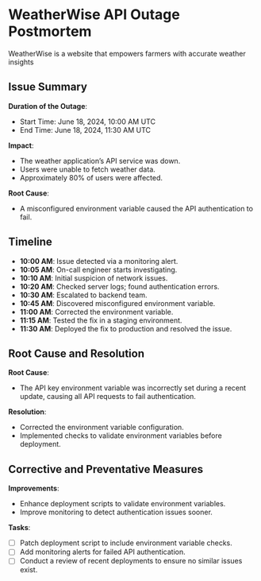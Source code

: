 # WeatherWise API Outage Postmortem

WeatherWise is a website that empowers farmers with accurate weather insights

## Issue Summary

**Duration of the Outage**:
- Start Time: June 18, 2024, 10:00 AM UTC
- End Time: June 18, 2024, 11:30 AM UTC

**Impact**:
- The weather application’s API service was down.
- Users were unable to fetch weather data.
- Approximately 80% of users were affected.

**Root Cause**:
- A misconfigured environment variable caused the API authentication to fail.

## Timeline

- **10:00 AM**: Issue detected via a monitoring alert.
- **10:05 AM**: On-call engineer starts investigating.
- **10:10 AM**: Initial suspicion of network issues.
- **10:20 AM**: Checked server logs; found authentication errors.
- **10:30 AM**: Escalated to backend team.
- **10:45 AM**: Discovered misconfigured environment variable.
- **11:00 AM**: Corrected the environment variable.
- **11:15 AM**: Tested the fix in a staging environment.
- **11:30 AM**: Deployed the fix to production and resolved the issue.

## Root Cause and Resolution

**Root Cause**:
- The API key environment variable was incorrectly set during a recent update, causing all API requests to fail authentication.

**Resolution**:
- Corrected the environment variable configuration.
- Implemented checks to validate environment variables before deployment.

## Corrective and Preventative Measures

**Improvements**:
- Enhance deployment scripts to validate environment variables.
- Improve monitoring to detect authentication issues sooner.

**Tasks**:
- [ ] Patch deployment script to include environment variable checks.
- [ ] Add monitoring alerts for failed API authentication.
- [ ] Conduct a review of recent deployments to ensure no similar issues exist.
